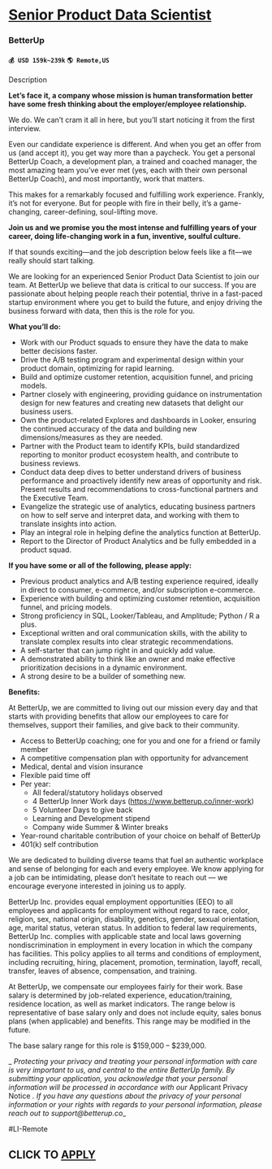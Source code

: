 # [Senior Product Data Scientist](https://www.remotewlb.com/apply/senior-product-data-scientist-87981)  
### BetterUp  
#### `💰 USD 159k~239k` `🌎 Remote,US`  

Description

**Let’s face it, a company whose mission is human transformation better have some fresh thinking about the employer/employee relationship.**  
  
We do. We can’t cram it all in here, but you’ll start noticing it from the first interview.  
  
Even our candidate experience is different. And when you get an offer from us (and accept it), you get way more than a paycheck. You get a personal BetterUp Coach, a development plan, a trained and coached manager, the most amazing team you’ve ever met (yes, each with their own personal BetterUp Coach), and most importantly, work that matters.  
  
This makes for a remarkably focused and fulfilling work experience. Frankly, it’s not for everyone. But for people with fire in their belly, it’s a game-changing, career-defining, soul-lifting move.  
  
 **Join us and we promise you the most intense and fulfilling years of your career, doing life-changing work in a fun, inventive, soulful culture.**  
  
If that sounds exciting—and the job description below feels like a fit—we really should start talking.

We are looking for an experienced Senior Product Data Scientist to join our team. At BetterUp we believe that data is critical to our success. If you are passionate about helping people reach their potential, thrive in a fast-paced startup environment where you get to build the future, and enjoy driving the business forward with data, then this is the role for you.

 **What you’ll do:**

  * Work with our Product squads to ensure they have the data to make better decisions faster.
  * Drive the A/B testing program and experimental design within your product domain, optimizing for rapid learning. 
  * Build and optimize customer retention, acquisition funnel, and pricing models.
  * Partner closely with engineering, providing guidance on instrumentation design for new features and creating new datasets that delight our business users. 
  * Own the product-related Explores and dashboards in Looker, ensuring the continued accuracy of the data and building new dimensions/measures as they are needed.
  * Partner with the Product team to identify KPIs, build standardized reporting to monitor product ecosystem health, and contribute to business reviews. 
  * Conduct data deep dives to better understand drivers of business performance and proactively identify new areas of opportunity and risk. Present results and recommendations to cross-functional partners and the Executive Team.
  * Evangelize the strategic use of analytics, educating business partners on how to self serve and interpret data, and working with them to translate insights into action.
  * Play an integral role in helping define the analytics function at BetterUp.
  * Report to the Director of Product Analytics and be fully embedded in a product squad.

 **If you have some or all of the following, please apply:**

  * Previous product analytics and A/B testing experience required, ideally in direct to consumer, e-commerce, and/or subscription e-commerce.
  * Experience with building and optimizing customer retention, acquisition funnel, and pricing models.
  * Strong proficiency in SQL, Looker/Tableau, and Amplitude; Python / R a plus.
  * Exceptional written and oral communication skills, with the ability to translate complex results into clear strategic recommendations.
  * A self-starter that can jump right in and quickly add value.
  * A demonstrated ability to think like an owner and make effective prioritization decisions in a dynamic environment.
  * A strong desire to be a builder of something new.

**Benefits:**

At BetterUp, we are committed to living out our mission every day and that starts with providing benefits that allow our employees to care for themselves, support their families, and give back to their community.

  * Access to BetterUp coaching; one for you and one for a friend or family member 
  * A competitive compensation plan with opportunity for advancement
  * Medical, dental and vision insurance
  * Flexible paid time off
  * Per year: 
    * All federal/statutory holidays observed
    * 4 BetterUp Inner Work days (https://www.betterup.co/inner-work)
    * 5 Volunteer Days to give back
    * Learning and Development stipend
    * Company wide Summer & Winter breaks 
  * Year-round charitable contribution of your choice on behalf of BetterUp
  * 401(k) self contribution

We are dedicated to building diverse teams that fuel an authentic workplace and sense of belonging for each and every employee. We know applying for a job can be intimidating, please don’t hesitate to reach out — we encourage everyone interested in joining us to apply.  
  
BetterUp Inc. provides equal employment opportunities (EEO) to all employees and applicants for employment without regard to race, color, religion, sex, national origin, disability, genetics, gender, sexual orientation, age, marital status, veteran status. In addition to federal law requirements, BetterUp Inc. complies with applicable state and local laws governing nondiscrimination in employment in every location in which the company has facilities. This policy applies to all terms and conditions of employment, including recruiting, hiring, placement, promotion, termination, layoff, recall, transfer, leaves of absence, compensation, and training.

At BetterUp, we compensate our employees fairly for their work. Base salary is determined by job-related experience, education/training, residence location, as well as market indicators. The range below is representative of base salary only and does not include equity, sales bonus plans (when applicable) and benefits. This range may be modified in the future.

The base salary range for this role is $159,000 – $239,000.

 _ _Protecting your privacy and treating your personal information with care is very important to us, and central to the entire BetterUp family. By submitting your application, you acknowledge that your personal information will be processed in accordance with our_ Applicant Privacy Notice _. If you have any questions about the privacy of your personal information or your rights with regards to your personal information, please reach out to_ _support@betterup.co__

#LI-Remote

  
## CLICK TO [APPLY](https://www.remotewlb.com/apply/senior-product-data-scientist-87981)

